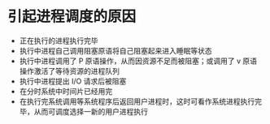 # 引起进程调度的原因

- 正在执行的进程执行完毕
- 执行中进程自己调用阻塞原语将自己阻塞起来进入睡眠等状态
- 执行中进程调用了 P 原语操作，从而因资源不足而被阻塞；或调用了 v 原语操作激活了等待资源的进程队列
- 执行中进程提出 I/O 请求后被阻塞
- 在分时系统中时间片已经用完
- 在执行完系统调用等系统程序后返回用户进程时，这时可看作系统进程执行完毕，从而可调度选择一新的用户进程执行
